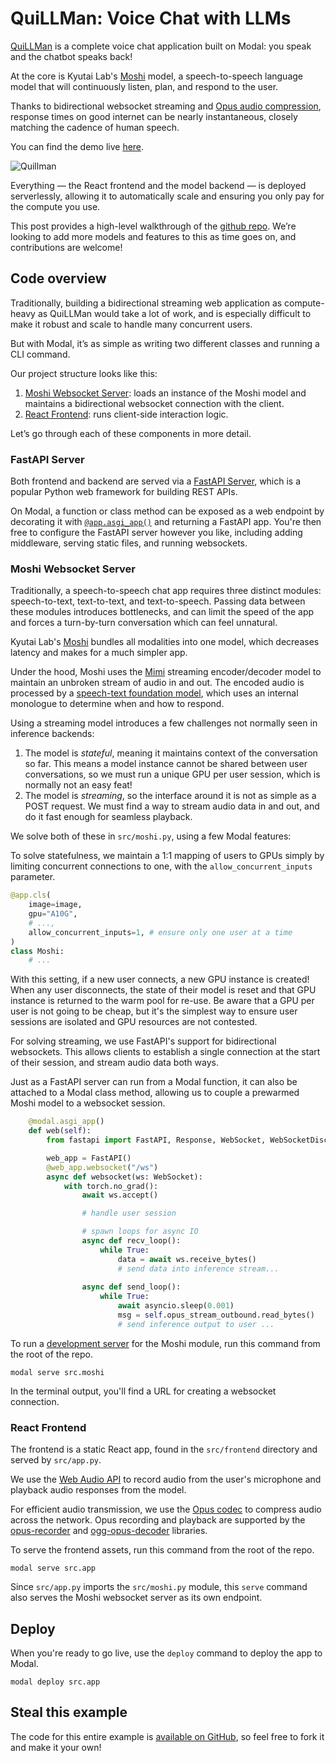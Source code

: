 # QuiLLMan: Voice Chat with LLMs

[QuiLLMan](https://github.com/modal-labs/quillman) is a complete voice chat application built on Modal: you speak and the chatbot speaks back!

At the core is Kyutai Lab's [Moshi](https://github.com/kyutai-labs/moshi) model, a speech-to-speech language model that will continuously listen, plan, and respond to the user.

Thanks to bidirectional websocket streaming and [Opus audio compression](https://opus-codec.org/), response times on good internet can be nearly instantaneous, closely matching the cadence of human speech.

You can find the demo live [here](https://modal-labs--quillman-web.modal.run/).

![Quillman](https://github.com/user-attachments/assets/afda5874-8509-4f56-9f25-d734b8f1c40a)

Everything — the React frontend and the model backend — is deployed serverlessly, allowing it to automatically scale and ensuring you only pay for the compute you use. 

This post provides a high-level walkthrough of the [github repo](https://github.com/modal-labs/quillman). We’re looking to add more models and features to this as time goes on, and contributions are welcome!

## Code overview

Traditionally, building a bidirectional streaming web application as compute-heavy as QuiLLMan would take a lot of work, and is especially difficult to make it robust and scale to handle many concurrent users.

But with Modal, it’s as simple as writing two different classes and running a CLI command.

Our project structure looks like this:

1. [Moshi Websocket Server](https://modal.com/docs/examples/llm-voice-chat#moshi-websocket-server): loads an instance of the Moshi model and maintains a bidirectional websocket connection with the client.
2. [React Frontend](https://modal.com/docs/examples/llm-voice-chat#react-frontend): runs client-side interaction logic.

Let’s go through each of these components in more detail.

### FastAPI Server

Both frontend and backend are served via a [FastAPI Server](https://fastapi.tiangolo.com/), which is a popular Python web framework for building REST APIs.

On Modal, a function or class method can be exposed as a web endpoint by decorating it with [`@app.asgi_app()`](https://modal.com/docs/reference/modal.asgi_app#modalasgi_app) and returning a FastAPI app. You're then free to configure the FastAPI server however you like, including adding middleware, serving static files, and running websockets.

### Moshi Websocket Server

Traditionally, a speech-to-speech chat app requires three distinct modules: speech-to-text, text-to-text, and text-to-speech. Passing data between these modules introduces bottlenecks, and can limit the speed of the app and forces a turn-by-turn conversation which can feel unnatural.

Kyutai Lab's [Moshi](https://github.com/kyutai-labs/moshi) bundles all modalities into one model, which decreases latency and makes for a much simpler app.

Under the hood, Moshi uses the [Mimi](https://huggingface.co/kyutai/mimi) streaming encoder/decoder model to maintain an unbroken stream of audio in and out. The encoded audio is processed by a [speech-text foundation model](https://huggingface.co/kyutai/moshiko-pytorch-bf16), which uses an internal monologue to determine when and how to respond.

Using a streaming model introduces a few challenges not normally seen in inference backends:
1. The model is *stateful*, meaning it maintains context of the conversation so far. This means a model instance cannot be shared between user conversations, so we must run a unique GPU per user session, which is normally not an easy feat!
2. The model is *streaming*, so the interface around it is not as simple as a POST request. We must find a way to stream audio data in and out, and do it fast enough for seamless playback.

We solve both of these in `src/moshi.py`, using a few Modal features:

To solve statefulness, we maintain a 1:1 mapping of users to GPUs simply by limiting concurrent connections to one, with the `allow_concurrent_inputs` parameter.

```python
@app.cls(
    image=image,
    gpu="A10G",
    # ...,
    allow_concurrent_inputs=1, # ensure only one user at a time
)
class Moshi:
    # ...
```

With this setting, if a new user connects, a new GPU instance is created!  When any user disconnects, the state of their model is reset and that GPU instance is returned to the warm pool for re-use. Be aware that a GPU per user is not going to be cheap, but it's the simplest way to ensure user sessions are isolated and GPU resources are not contested.

For solving streaming, we use FastAPI's support for bidirectional websockets. This allows clients to establish a single connection at the start of their session, and stream audio data both ways.

Just as a FastAPI server can run from a Modal function, it can also be attached to a Modal class method, allowing us to couple a prewarmed Moshi model to a websocket session. 

```python
    @modal.asgi_app()
    def web(self):
        from fastapi import FastAPI, Response, WebSocket, WebSocketDisconnect

        web_app = FastAPI()
        @web_app.websocket("/ws")
        async def websocket(ws: WebSocket):
            with torch.no_grad():
                await ws.accept()

                # handle user session

                # spawn loops for async IO
                async def recv_loop():
                    while True:
                        data = await ws.receive_bytes()
                        # send data into inference stream...
                
                async def send_loop():
                    while True:
                        await asyncio.sleep(0.001)
                        msg = self.opus_stream_outbound.read_bytes()
                        # send inference output to user ...
```

To run a [development server]((https://modal.com/docs/guide/webhooks#developing-with-modal-serve)) for the Moshi module, run this command from the root of the repo.

```shell
modal serve src.moshi
```

In the terminal output, you'll find a URL for creating a websocket connection.

### React Frontend

The frontend is a static React app, found in the  `src/frontend` directory and served by `src/app.py`.

We use the [Web Audio API](https://developer.mozilla.org/en-US/docs/Web/API/Web_Audio_API) to record audio from the user's microphone and playback audio responses from the model. 

For efficient audio transmission, we use the [Opus codec](https://opus-codec.org/) to compress audio across the network. Opus recording and playback are supported by the [opus-recorder](https://github.com/chris-rudmin/opus-recorder) and [ogg-opus-decoder](https://github.com/eshaz/wasm-audio-decoders/tree/master/src/ogg-opus-decoder) libraries.

To serve the frontend assets, run this command from the root of the repo.
```shell
modal serve src.app
```

Since `src/app.py` imports the `src/moshi.py` module, this `serve` command also serves the Moshi websocket server as its own endpoint.

## Deploy

When you're ready to go live, use the `deploy` command to deploy the app to Modal.

```shell
modal deploy src.app
```

## Steal this example

The code for this entire example is [available on GitHub](https://github.com/modal-labs/quillman), so feel free to fork it and make it your own!
